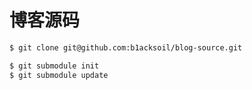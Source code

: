 # 博客源码

```bash
$ git clone git@github.com:b1acksoil/blog-source.git
```

```bash
$ git submodule init
$ git submodule update
```